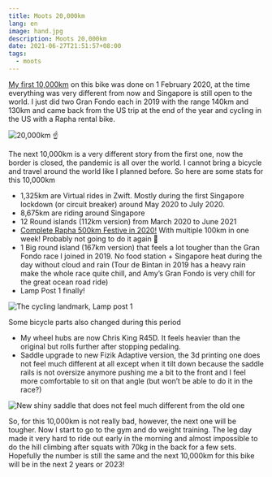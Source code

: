 ```yaml
---
title: Moots 20,000km
lang: en
image: hand.jpg
description: Moots 20,000km
date: 2021-06-27T21:51:57+08:00
tags:
  - moots
---
```


[My first 10,000km](/posts/ride/2020-02-01-moots-10000km/) on this bike was done on 1 February 2020, at the time everything was very different from now and Singapore is still open to the world. I just did two Gran Fondo each in 2019 with the range 140km and 130km and came back from the US trip at the end of the year and cycling in the US with a Rapha rental bike.

![20,000km ☝️](hand.jpg)

The next 10,000km is a very different story from the first one, now the border is closed, the pandemic is all over the world. I cannot bring a bicycle and travel around the world like I planned before. So here are some stats for this 10,000km

- 1,325km are Virtual rides in Zwift. Mostly during the first Singapore lockdown (or circuit breaker) around May 2020 to July 2020.
- 8,675km are riding around Singapore
- 12 Round islands (112km version) from March 2020 to June 2021
- [Complete Rapha 500km Festive in 2020!](/posts/ride/2021-01-01-festive-500/) With multiple 100km in one week! Probably not going to do it again 🤞
- 1 Big round island (167km version) that feels a lot tougher than the Gran Fondo race I joined in 2019. No food station + Singapore heat during the day without cloud and rain (Tour de Bintan in 2019 has a heavy rain make the whole race quite chill, and Amy’s Gran Fondo is very chill for the great ocean road ride)
- Lamp Post 1 finally!

![The cycling landmark, Lamp post 1](lamppost1.jpg)

Some bicycle parts also changed during this period

- My wheel hubs are now Chris King R45D. It feels heavier than the original but rolls further after stopping pedaling.
- Saddle upgrade to new Fizik Adaptive version, the 3d printing one does not feel much different at all except when it tilt down because the saddle rails is not oversize anymore pushing me a bit to the front and I feel more comfortable to sit on that angle (but won’t be able to do it in the race?)

![New shiny saddle that does not feel much different from the old one](saddle.jpg)

So, for this 10,000km is not really bad, however, the next one will be tougher. Now I start to go to the gym and do weight training. The leg day made it very hard to ride out early in the morning and almost impossible to do the hill climbing after squats with 70kg in the back for a few sets. Hopefully the number is still the same and the next 10,000km for this bike will be in the next 2 years or 2023!
